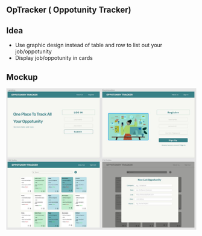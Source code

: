 ## OpTracker ( Oppotunity Tracker)

## Idea
- Use graphic design instead of table and row to list out your job/oppotunity 
- Display job/oppotunity in cards

## Mockup

![](mockup.jpg)

